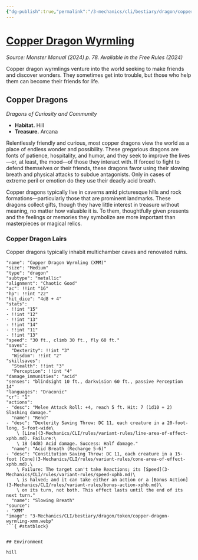```yaml
---
{"dg-publish":true,"permalink":"/3-mechanics/cli/bestiary/dragon/copper-dragon-wyrmling-xmm/","tags":["ttrpg-cli/compendium/src/5e/xmm","ttrpg-cli/monster/cr/1","ttrpg-cli/monster/environment/hill","ttrpg-cli/monster/size/medium","ttrpg-cli/monster/type/dragon/metallic"],"noteIcon":""}
---
```


# [Copper Dragon Wyrmling](3-Mechanics\CLI\bestiary\dragon/copper-dragon-wyrmling-xmm.md)
*Source: Monster Manual (2024) p. 78. Available in the Free Rules (2024)*  

Copper dragon wyrmlings venture into the world seeking to make friends and discover wonders. They sometimes get into trouble, but those who help them can become their friends for life.

## Copper Dragons

*Dragons of Curiosity and Community*

- **Habitat.** Hill  
- **Treasure.** Arcana  

Relentlessly friendly and curious, most copper dragons view the world as a place of endless wonder and possibility. These gregarious dragons are fonts of patience, hospitality, and humor, and they seek to improve the lives—or, at least, the mood—of those they interact with. If forced to fight to defend themselves or their friends, these dragons favor using their slowing breath and physical attacks to subdue antagonists. Only in cases of extreme peril or emotion do they use their deadly acid breath.

Copper dragons typically live in caverns amid picturesque hills and rock formations—particularly those that are prominent landmarks. These dragons collect gifts, though they have little interest in treasure without meaning, no matter how valuable it is. To them, thoughtfully given presents and the feelings or memories they symbolize are more important than masterpieces or magical relics.

### Copper Dragon Lairs

Copper dragons typically inhabit multichamber caves and renovated ruins.

```statblock
"name": "Copper Dragon Wyrmling (XMM)"
"size": "Medium"
"type": "dragon"
"subtype": "metallic"
"alignment": "Chaotic Good"
"ac": !!int "16"
"hp": !!int "22"
"hit_dice": "4d8 + 4"
"stats":
- !!int "15"
- !!int "12"
- !!int "13"
- !!int "14"
- !!int "11"
- !!int "13"
"speed": "30 ft., climb 30 ft., fly 60 ft."
"saves":
  "Dexterity": !!int "3"
  "Wisdom": !!int "2"
"skillsaves":
  "Stealth": !!int "3"
  "Perception": !!int "4"
"damage_immunities": "acid"
"senses": "blindsight 10 ft., darkvision 60 ft., passive Perception 14"
"languages": "Draconic"
"cr": "1"
"actions":
- "desc": "Melee Attack Roll: +4, reach 5 ft. Hit: 7 (1d10 + 2) Slashing damage."
  "name": "Rend"
- "desc": "Dexterity Saving Throw: DC 11, each creature in a 20-foot-long, 5-foot-wide\
    \ [Line](3-Mechanics/CLI/rules/variant-rules/line-area-of-effect-xphb.md). Failure:\
    \ 18 (4d8) Acid damage. Success: Half damage."
  "name": "Acid Breath (Recharge 5-6)"
- "desc": "Constitution Saving Throw: DC 11, each creature in a 15-foot [Cone](3-Mechanics/CLI/rules/variant-rules/cone-area-of-effect-xphb.md).\
    \ Failure: The target can't take Reactions; its [Speed](3-Mechanics/CLI/rules/variant-rules/speed-xphb.md)\
    \ is halved; and it can take either an action or a [Bonus Action](3-Mechanics/CLI/rules/variant-rules/bonus-action-xphb.md)\
    \ on its turn, not both. This effect lasts until the end of its next turn."
  "name": "Slowing Breath"
"source":
- "XMM"
"image": "3-Mechanics/CLI/bestiary/dragon/token/copper-dragon-wyrmling-xmm.webp"
```{ #statblock}


## Environment

hill